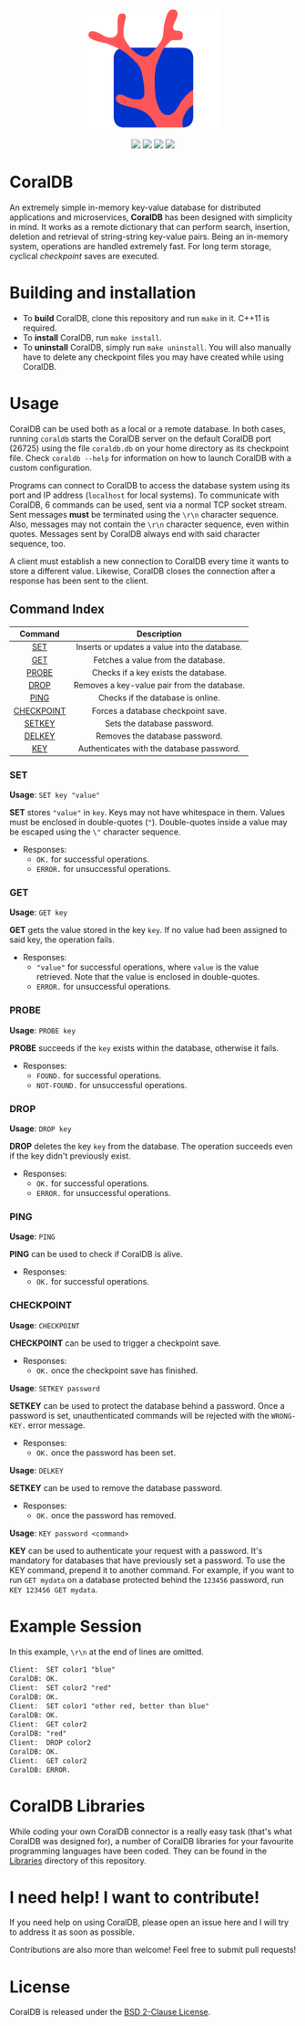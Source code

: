 <p align="center">
  <img src="https://github.com/Lartu/coraldb/blob/main/coraldblogo.png">
  <br><br>
  <img src="https://img.shields.io/badge/dev._version-v1.1.1-blue.svg">
  <img src="https://img.shields.io/badge/license-BSD_2.0-purple">
  <img src="https://img.shields.io/badge/corals-lots-yellow">
  <img src="https://img.shields.io/badge/prod._ready-probably-green">
</p>

# CoralDB
An extremely simple in-memory key-value database for distributed applications and microservices, **CoralDB** has been designed with simplicity in mind. It works as a remote dictionary that can perform search, insertion, deletion and retrieval of string-string key-value pairs. Being an in-memory system, operations are handled extremely fast. For long term storage, cyclical *checkpoint* saves are executed.

# Building and installation
* To **build** CoralDB, clone this repository and run `make` in it. C++11 is required.
* To **install** CoralDB, run `make install`.
* To **uninstall** CoralDB, simply run `make uninstall`. You will also manually have to delete any checkpoint files you may have created while using CoralDB.

# Usage
CoralDB can be used both as a local or a remote database. In both cases, running `coraldb` starts the CoralDB server 
on the default CoralDB port (26725) using the file `coraldb.db` on your home directory as its checkpoint file. Check `coraldb --help` for
information on how to launch CoralDB with a custom configuration.

Programs can connect to CoralDB to access the database system using its port and IP address (`localhost` for local systems). To communicate with
CoralDB, 6 commands can be used, sent via a normal TCP socket stream. Sent messages **must** be terminated using the `\r\n` character sequence.
Also, messages may not contain the `\r\n` character sequence, even within quotes.
Messages sent by CoralDB always end with said character sequence, too.

A client must establish a new connection to CoralDB every time it wants to store a different value.
Likewise, CoralDB closes the connection after a response has been sent to the client.

## Command Index
Command | Description
:---: | :---:
[SET](#SET) | Inserts or updates a value into the database.
[GET](#GET) | Fetches a value from the database.
[PROBE](#PROBE) | Checks if a key exists the database.
[DROP](#DROP) | Removes a key-value pair from the database.
[PING](#PING) | Checks if the database is online.
[CHECKPOINT](#CHECKPOINT) | Forces a database checkpoint save.
[SETKEY](#SETKEY) | Sets the database password.
[DELKEY](#DELKEY) | Removes the database password.
[KEY](#KEY) | Authenticates with the database password.

### SET

**Usage**: ```SET key "value"```

**SET** stores `"value"` in `key`. Keys may not have whitespace in them. Values must be enclosed in double-quotes (`"`). Double-quotes inside a value may be escaped using the `\"` character sequence.
* Responses:
  * `OK.` for successful operations.
  * `ERROR.` for unsuccessful operations.

### GET

**Usage**: ```GET key```

**GET** gets the value stored in the key `key`. If no value had been assigned to said key, the operation fails.
* Responses:
  * `"value"` for successful operations, where `value` is the value retrieved. Note that the value is enclosed in double-quotes.
  * `ERROR.` for unsuccessful operations.


### PROBE

**Usage**: ```PROBE key```

**PROBE** succeeds if the `key` exists within the database, otherwise it fails.
* Responses:
  * `FOUND.` for successful operations.
  * `NOT-FOUND.` for unsuccessful operations.

### DROP

**Usage**: ```DROP key```

**DROP** deletes the key `key` from the database. The operation succeeds even if the key didn't previously exist.
* Responses:
  * `OK.` for successful operations.
  * `ERROR.` for unsuccessful operations.

### PING

**Usage**: ```PING```

**PING** can be used to check if CoralDB is alive.
* Responses:
  * `OK.` for successful operations.

### CHECKPOINT

**Usage**: ```CHECKPOINT```

**CHECKPOINT** can be used to trigger a checkpoint save.
* Responses:
  * `OK.` once the checkpoint save has finished.

**Usage**: ```SETKEY password```

**SETKEY** can be used to protect the database behind a password. Once a password is set, unauthenticated commands will
be rejected with the `WRONG-KEY.` error message.
* Responses:
  * `OK.` once the password has been set.

**Usage**: ```DELKEY```

**SETKEY** can be used to remove the database password.
* Responses:
  * `OK.` once the password has removed.

**Usage**: ```KEY password <command>```

**KEY** can be used to authenticate your request with a password. It's mandatory for databases that have previously
set a password. To use the KEY command, prepend it to another command. For example, if you want to run `GET mydata`
on a database protected behind the `123456` password, run `KEY 123456 GET mydata`.

# Example Session

In this example, `\r\n` at the end of lines are omitted.

```
Client:  SET color1 "blue"
CoralDB: OK.
Client:  SET color2 "red"
CoralDB: OK.
Client:  SET color1 "other red, better than blue"
CoralDB: OK.
Client:  GET color2
CoralDB: "red"
Client:  DROP color2
CoralDB: OK.
Client:  GET color2
CoralDB: ERROR.
```

# CoralDB Libraries

While coding your own CoralDB connector is a really easy task (that's what CoralDB was designed for), a number of
CoralDB libraries for your favourite programming languages have been coded. They can be found in the [Libraries](libraries)
directory of this repository.

# I need help! I want to contribute!

If you need help on using CoralDB, please open an issue here and I will try to address it as soon as possible.

Contributions are also more than welcome! Feel free to submit pull requests!

# License

CoralDB is released under the [BSD 2-Clause License](https://github.com/Lartu/coraldb/blob/main/LICENSE).
